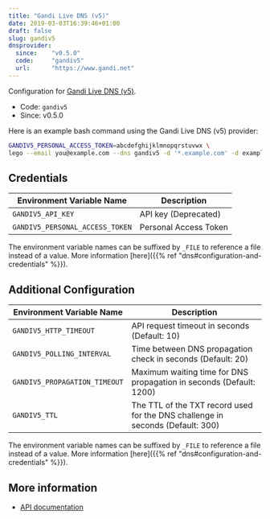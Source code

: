 ```yaml
---
title: "Gandi Live DNS (v5)"
date: 2019-03-03T16:39:46+01:00
draft: false
slug: gandiv5
dnsprovider:
  since:    "v0.5.0"
  code:     "gandiv5"
  url:      "https://www.gandi.net"
---
```


<!-- THIS DOCUMENTATION IS AUTO-GENERATED. PLEASE DO NOT EDIT. -->
<!-- providers/dns/gandiv5/gandiv5.toml -->
<!-- THIS DOCUMENTATION IS AUTO-GENERATED. PLEASE DO NOT EDIT. -->


Configuration for [Gandi Live DNS (v5)](https://www.gandi.net).


<!--more-->

- Code: `gandiv5`
- Since: v0.5.0


Here is an example bash command using the Gandi Live DNS (v5) provider:

```bash
GANDIV5_PERSONAL_ACCESS_TOKEN=abcdefghijklmnopqrstuvwx \
lego --email you@example.com --dns gandiv5 -d '*.example.com' -d example.com run
```




## Credentials

| Environment Variable Name | Description |
|-----------------------|-------------|
| `GANDIV5_API_KEY` | API key (Deprecated) |
| `GANDIV5_PERSONAL_ACCESS_TOKEN` | Personal Access Token |

The environment variable names can be suffixed by `_FILE` to reference a file instead of a value.
More information [here]({{% ref "dns#configuration-and-credentials" %}}).


## Additional Configuration

| Environment Variable Name | Description |
|--------------------------------|-------------|
| `GANDIV5_HTTP_TIMEOUT` | API request timeout in seconds (Default: 10) |
| `GANDIV5_POLLING_INTERVAL` | Time between DNS propagation check in seconds (Default: 20) |
| `GANDIV5_PROPAGATION_TIMEOUT` | Maximum waiting time for DNS propagation in seconds (Default: 1200) |
| `GANDIV5_TTL` | The TTL of the TXT record used for the DNS challenge in seconds (Default: 300) |

The environment variable names can be suffixed by `_FILE` to reference a file instead of a value.
More information [here]({{% ref "dns#configuration-and-credentials" %}}).




## More information

- [API documentation](https://api.gandi.net/docs/livedns/)

<!-- THIS DOCUMENTATION IS AUTO-GENERATED. PLEASE DO NOT EDIT. -->
<!-- providers/dns/gandiv5/gandiv5.toml -->
<!-- THIS DOCUMENTATION IS AUTO-GENERATED. PLEASE DO NOT EDIT. -->
